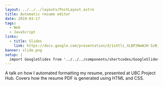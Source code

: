 ```yaml
---
layout: ../../../layouts/PostLayout.astro
title: Automatic resume editor
date: 2019-03-17
tags:
  - Web
  - JavaScript
links:
  - title: Slides
    link: https://docs.google.com/presentation/d/1sXtlz_XLBP3NwWJH-SzBjUcQfyHSyULkDAzhChFxv6Q/edit?usp=sharing
banner: slide.png
setup: |
  import GoogleSlides from '../../../components/shortcodes/GoogleSlides.astro';
---
```


A talk on how I automated formatting my resume, presented at UBC Project Hub. Covers how the resume PDF is generated using HTML and CSS.

<GoogleSlides src="https://docs.google.com/presentation/d/e/2PACX-1vT1dypSb_JcHCxC9MP9l2_gNOml8_jH9ZKmgdXwKL_UHMBgFcc1DgQ1hofNgg63SKND8rmxVtnbl9M5/embed?start=false&loop=false&delayms=3000" />
